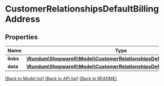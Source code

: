 # CustomerRelationshipsDefaultBillingAddress

## Properties
Name | Type | Description | Notes
------------ | ------------- | ------------- | -------------
**links** | [**\Rundum\Shopware6\Model\CustomerRelationshipsDefaultBillingAddressLinks**](CustomerRelationshipsDefaultBillingAddressLinks.md) |  | [optional] 
**data** | [**\Rundum\Shopware6\Model\CustomerRelationshipsDefaultBillingAddressData**](CustomerRelationshipsDefaultBillingAddressData.md) |  | [optional] 

[[Back to Model list]](../../README.md#documentation-for-models) [[Back to API list]](../../README.md#documentation-for-api-endpoints) [[Back to README]](../../README.md)

